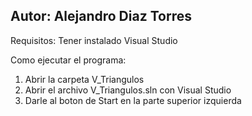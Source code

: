 ## Autor: Alejandro Diaz Torres

Requisitos:
Tener instalado Visual Studio

Como ejecutar el programa:
1. Abrir la carpeta V_Triangulos
2. Abrir el archivo V_Triangulos.sln con Visual Studio
3. Darle al boton de Start en la parte superior izquierda